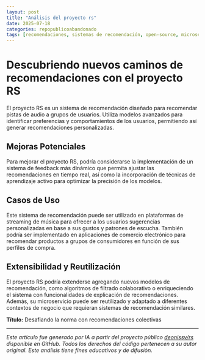 ```yaml
---
layout: post
title: "Análisis del proyecto rs"
date: 2025-07-18
categories: repopublicoabandonado
tags: [recomendaciones, sistemas de recomendación, open-source, microservicios, otros, música, machine learning]
---
```


# Descubriendo nuevos caminos de recomendaciones con el proyecto RS

El proyecto RS es un sistema de recomendación diseñado para recomendar pistas de audio a grupos de usuarios. Utiliza modelos avanzados para identificar preferencias y comportamientos de los usuarios, permitiendo así generar recomendaciones personalizadas.

## Mejoras Potenciales
Para mejorar el proyecto RS, podría considerarse la implementación de un sistema de feedback más dinámico que permita ajustar las recomendaciones en tiempo real, así como la incorporación de técnicas de aprendizaje activo para optimizar la precisión de los modelos.

## Casos de Uso
Este sistema de recomendación puede ser utilizado en plataformas de streaming de música para ofrecer a los usuarios sugerencias personalizadas en base a sus gustos y patrones de escucha. También podría ser implementado en aplicaciones de comercio electrónico para recomendar productos a grupos de consumidores en función de sus perfiles de compra.

## Extensibilidad y Reutilización
El proyecto RS podría extenderse agregando nuevos modelos de recomendación, como algoritmos de filtrado colaborativo o enriqueciendo el sistema con funcionalidades de explicación de recomendaciones. Además, su microservicio puede ser reutilizado y adaptado a diferentes contextos de negocio que requieran sistemas de recomendación similares.

**Título:** Desafiando la norma con recomendaciones colectivas

---

*Este artículo fue generado por IA a partir del proyecto público [deonissv/rs](https://github.com/deonissv/rs) disponible en GitHub. Todos los derechos del código pertenecen a su autor original. Este análisis tiene fines educativos y de difusión.*
